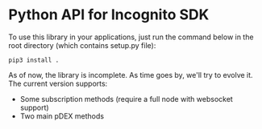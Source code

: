 # Python API for Incognito SDK

To use this library in your applications, just run the command below in the root directory (which contains setup.py file):

```
pip3 install .
```

As of now, the library is incomplete. As time goes by, we'll try to evolve it. The current version supports:

- Some subscription methods (require a full node with websocket support)
- Two main pDEX  methods
